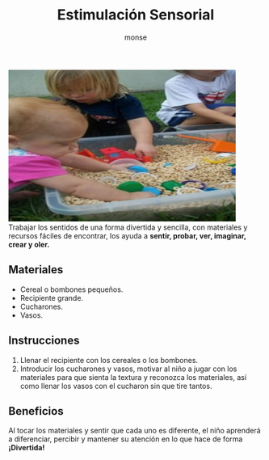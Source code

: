 ﻿---
layout: post
title:  "Estimulación Sensorial"
tags: [corporal]
categories: [bebes, actividad]
author: monse
image: /assets/posts/2020-06-01-cereales.jpeg
---
![Actividad con cereales](/assets/posts/2020-06-01-cereales.jpeg)<br/>
Trabajar los sentidos de una forma divertida y sencilla, con materiales y recursos fáciles de encontrar, los ayuda a **sentir, probar, ver, imaginar, crear y oler.** 

## Materiales 
- Cereal o bombones pequeños.
- Recipiente grande.
- Cucharones.
- Vasos.

## Instrucciones 
1. Llenar el recipiente con los cereales o los bombones.
2. Introducir los cucharones y vasos, motivar al niño a jugar con los materiales para que sienta la textura y reconozca los materiales, así como llenar los vasos con el cucharon sin que tire tantos. 

## Beneficios 
Al tocar los materiales y sentir que cada uno es diferente, el niño aprenderá a diferenciar, percibir y mantener su atención en lo que hace de forma **¡Divertida!**